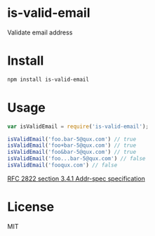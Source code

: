 # is-valid-email

Validate email address

# Install

```bash
npm install is-valid-email
```

# Usage

```javascript
var isValidEmail = require('is-valid-email');

isValidEmail('foo.bar-5@qux.com') // true
isValidEmail('foo+bar-5@qux.com') // true
isValidEmail('foo&bar-5@qux.com') // true
isValidEmail('foo...bar-5@qux.com') // false
isValidEmail('fooqux.com') // false
```

[RFC 2822 section 3.4.1 Addr-spec specification](http://tools.ietf.org/html/rfc2822#section-3.4.1)

# License

MIT
